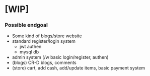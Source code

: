 # [WIP]
### Possible endgoal
- Some kind of blogs/store website
- standard register/login system
  - jwt authen
  - mysql db
- admin system (/w basic login/register, authen)
- (blogs) CR-D blogs, comments
- (store) cart, add cash, add/update items, basic payment system

